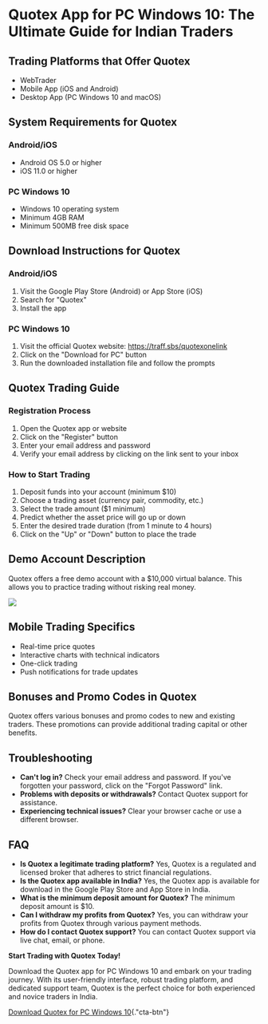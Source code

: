 # Quotex App for PC Windows 10: The Ultimate Guide for Indian Traders

## Trading Platforms that Offer Quotex

-   WebTrader
-   Mobile App (iOS and Android)
-   Desktop App (PC Windows 10 and macOS)

## System Requirements for Quotex

### Android/iOS

-   Android OS 5.0 or higher
-   iOS 11.0 or higher

### PC Windows 10

-   Windows 10 operating system
-   Minimum 4GB RAM
-   Minimum 500MB free disk space

## Download Instructions for Quotex

### Android/iOS

1.  Visit the Google Play Store (Android) or App Store (iOS)
2.  Search for "Quotex"
3.  Install the app

### PC Windows 10

1.  Visit the official Quotex website: https://traff.sbs/quotexonelink
2.  Click on the "Download for PC" button
3.  Run the downloaded installation file and follow the prompts

## Quotex Trading Guide

### Registration Process

1.  Open the Quotex app or website
2.  Click on the "Register" button
3.  Enter your email address and password
4.  Verify your email address by clicking on the link sent to your inbox

### How to Start Trading

1.  Deposit funds into your account (minimum \$10)
2.  Choose a trading asset (currency pair, commodity, etc.)
3.  Select the trade amount (\$1 minimum)
4.  Predict whether the asset price will go up or down
5.  Enter the desired trade duration (from 1 minute to 4 hours)
6.  Click on the "Up" or "Down" button to place the trade

## Demo Account Description

Quotex offers a free demo account with a \$10,000 virtual balance. This
allows you to practice trading without risking real money.

[![](https://static.quotex.io/files/10_en/300_250.jpg)](https://traff.sbs/brokerqxlid)

## Mobile Trading Specifics

-   Real-time price quotes
-   Interactive charts with technical indicators
-   One-click trading
-   Push notifications for trade updates

## Bonuses and Promo Codes in Quotex

Quotex offers various bonuses and promo codes to new and existing
traders. These promotions can provide additional trading capital or
other benefits.

## Troubleshooting

-   **Can\'t log in?** Check your email address and password. If you\'ve
    forgotten your password, click on the "Forgot Password" link.
-   **Problems with deposits or withdrawals?** Contact Quotex support
    for assistance.
-   **Experiencing technical issues?** Clear your browser cache or use a
    different browser.

## FAQ

-   **Is Quotex a legitimate trading platform?** Yes, Quotex is a
    regulated and licensed broker that adheres to strict financial
    regulations.
-   **Is the Quotex app available in India?** Yes, the Quotex app is
    available for download in the Google Play Store and App Store in
    India.
-   **What is the minimum deposit amount for Quotex?** The minimum
    deposit amount is \$10.
-   **Can I withdraw my profits from Quotex?** Yes, you can withdraw
    your profits from Quotex through various payment methods.
-   **How do I contact Quotex support?** You can contact Quotex support
    via live chat, email, or phone.

**Start Trading with Quotex Today!**

Download the Quotex app for PC Windows 10 and embark on your trading
journey. With its user-friendly interface, robust trading platform, and
dedicated support team, Quotex is the perfect choice for both
experienced and novice traders in India.

[Download Quotex for PC Windows
10](\%22https://traff.sbs/quotexonelink\%22){."cta-btn"}

